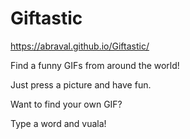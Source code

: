 # Giftastic
https://abraval.github.io/Giftastic/

Find a funny GIFs from around the world!

Just press a picture and have fun.

Want to find your own GIF? 

Type a word and vuala!
